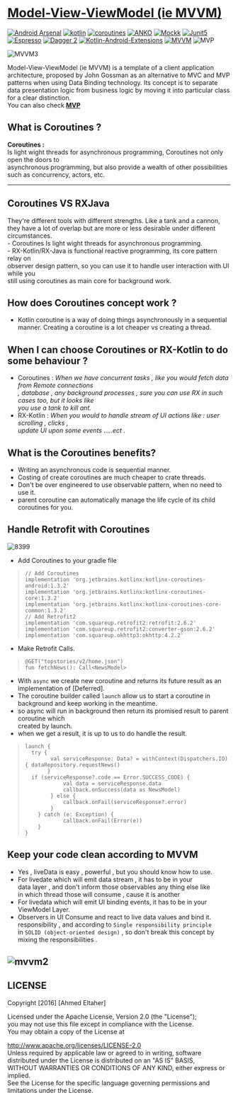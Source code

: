 # [Model-View-ViewModel (ie MVVM)](https://github.com/ahmedeltaher/Android-MVVM-architecture)



[![Android Arsenal](https://img.shields.io/badge/Android%20Arsenal-android--best--practices-brightgreen.svg?style=flat)](https://android-arsenal.com/details/3/4975)  [![kotlin](https://img.shields.io/badge/Kotlin-1.3.xxx-brightgreen.svg)](https://kotlinlang.org/)  [![coroutines](https://img.shields.io/badge/coroutines-asynchronous-red.svg)](https://kotlinlang.org/docs/reference/coroutines-overview.html) [![ANKO](https://img.shields.io/badge/Anko-commons-blue.svg)](https://github.com/Kotlin/anko) [![Mockk](https://img.shields.io/badge/Mockk-testing-yellow.svg)](https://mockk.io/)      [![Junit5](https://img.shields.io/badge/Junit5-testing-yellowgreen.svg)](https://junit.org/junit5/)   [![Espresso](https://img.shields.io/badge/Espresso-testing-lightgrey.svg)](https://developer.android.com/training/testing/espresso/)  [![Dagger 2](https://img.shields.io/badge/Dagger-2.xx-orange.svg)](https://google.github.io/dagger/)  [![Kotlin-Android-Extensions ](https://img.shields.io/badge/Kotlin--Android--Extensions-plugin-red.svg)](https://kotlinlang.org/docs/tutorials/android-plugin.html) [![MVVM ](https://img.shields.io/badge/Clean--Code-MVVM-brightgreen.svg)](https://github.com/googlesamples/android-architecture)  ![MVP ](https://img.shields.io/badge/Clean--Code-MVP-brightgreen.svg)  
  
![MVVM3](https://user-images.githubusercontent.com/1812129/68319232-446cf900-00be-11ea-92cf-cad817b2af2c.png)

Model-View-ViewModel (ie MVVM) is a template of a client application architecture, proposed by John Gossman as an alternative to MVC and MVP patterns when using Data Binding technology. Its concept is to separate data presentation logic from business logic by moving it into particular class for a clear distinction.  
You can also check [**MVP**](https://github.com/ahmedeltaher/Android-MVP-Architecture) 
  
  
**What is Coroutines ?**  
-------------------  
  
 **Coroutines :**  
Is light wight threads for asynchronous programming, Coroutines not only open the doors to  
asynchronous programming, but also provide a wealth of other possibilities such as concurrency, actors, etc.  
  
----------  
  
**Coroutines VS RXJava**  
-------------------  
They're different tools with different strengths. Like a tank and a cannon, they have a lot of overlap but are more or less desirable under different circumstances.  
        - Coroutines Is light wight threads for asynchronous programming.  
        - RX-Kotlin/RX-Java is functional reactive programming, its core pattern relay on  
        observer design pattern, so you can use it to handle user interaction with UI while you  
        still using coroutines as main core for background work.  
  
**How does Coroutines concept work ?**  
------------  
 - Kotlin coroutine is a way of doing things asynchronously in a sequential manner. Creating a coroutine is a lot cheaper vs creating a thread.  
  
  
**When I can choose Coroutines or RX-Kotlin to do some behaviour ?**  
--------------------------  
 - Coroutines : *When we have concurrent tasks , like you would fetch data from Remote connections  
 , database , any background processes , sure you can use RX in such cases too, but it looks like  
  you use a tank to kill ant.*  
 - RX-Kotlin : *When you would to handle stream of UI actions like : user scrolling , clicks ,  
 update UI upon some events .....ect .*  
  
  
**What is the Coroutines benefits?**  
-----------------------------  
  
 - Writing an asynchronous code is sequential manner.  
 - Costing of create coroutines are much cheaper to crate threads.  
 - Don't be over engineered to use observable pattern, when no need to use it.  
 - parent coroutine can automatically manage the life cycle of its child coroutines for you.  
  
  
**Handle Retrofit with Coroutines**  
-----------------------------  
  
![8399](https://user-images.githubusercontent.com/1812129/68318999-e93b0680-00bd-11ea-9d76-058222c7a654.png)  
  
 - Add Coroutines to your gradle file  
  
>     // Add Coroutines  
>     implementation 'org.jetbrains.kotlinx:kotlinx-coroutines-android:1.3.2'  
>     implementation 'org.jetbrains.kotlinx:kotlinx-coroutines-core:1.3.2'  
>     implementation 'org.jetbrains.kotlinx:kotlinx-coroutines-core-common:1.3.2'  
>     // Add Retrofit2  
>     implementation 'com.squareup.retrofit2:retrofit:2.6.2'  
>     implementation 'com.squareup.retrofit2:converter-gson:2.6.2'  
>     implementation 'com.squareup.okhttp3:okhttp:4.2.2'  
  
  
 - Make Retrofit Calls.  
  
>     @GET("topstories/v2/home.json")  
>     fun fetchNews(): Call<NewsModel>  
  
  
 - With ```async``` we create new coroutine and returns its future result as an implementation of [Deferred].  
 - The coroutine builder called ```launch``` allow us to start a coroutine in background and keep working in the meantime.  
 - so async will run in background then return its promised result to parent coroutine which  
 created by launch.  
 - when we get a result, it is up to us to do handle the result. 
  
  
  
  
  
>     launch {  
>       try {  
>             val serviceResponse: Data? = withContext(Dispatchers.IO) { dataRepository.requestNews()  
>            }  
>       if (serviceResponse?.code == Error.SUCCESS_CODE) {  
>                 val data = serviceResponse.data  
>                 callback.onSuccess(data as NewsModel)  
>             } else {  
>                 callback.onFail(serviceResponse?.error)  
>             }  
>         } catch (e: Exception) {  
>                 callback.onFail(Error(e))  
>         }  
>     }  
  
  
  
  
  
**Keep your code clean according to MVVM**  
-----------------------------  
 - Yes , liveData is easy , powerful , but you should know how to use.  
 - For livedate which will emit data stream , it has to be in your  
   data layer , and don't inform those observables any thing else like  
   in which thread those will consume , cause it is another  
 - For livedata which will emit UI binding events, it has to be in your ViewModel Layer.  
 - Observers in UI Consume and react to live data values and bind it.  
   responsibility , and according to `Single responsibility principle`  
  in `SOLID (object-oriented design)` , so don't break this concept by  
   mixing the responsibilities .  
    
  ![mvvm2](https://user-images.githubusercontent.com/1812129/68319008-e9d39d00-00bd-11ea-9245-ebedd2a2c067.png)
----------  
**LICENSE**  
-------------------  
  
  
Copyright [2016] [Ahmed Eltaher]  
  
Licensed under the Apache License, Version 2.0 (the "License");  
you may not use this file except in compliance with the License.  
You may obtain a copy of the License at  
  
 http://www.apache.org/licenses/LICENSE-2.0  
Unless required by applicable law or agreed to in writing, software  
distributed under the License is distributed on an "AS IS" BASIS,  
WITHOUT WARRANTIES OR CONDITIONS OF ANY KIND, either express or implied.  
See the License for the specific language governing permissions and  
limitations under the License.